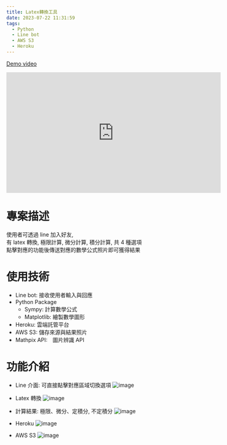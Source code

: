 ```yaml
---
title: Latex轉換工具
date: 2023-07-22 11:31:59
tags:
  - Python
  - Line bot
  - AWS S3
  - Heroku
---
```


[Demo video](https://youtu.be/8Zs-yPdhx2s)

<iframe width="560" height="315" src="https://www.youtube.com/embed/8Zs-yPdhx2s" title="YouTube video player" frameborder="0" allow="accelerometer; autoplay; clipboard-write; encrypted-media; gyroscope; picture-in-picture; web-share" allowfullscreen></iframe>

# 專案描述

使用者可透過 line 加入好友,  
有 latex 轉換, 極限計算, 微分計算, 積分計算, 共 4 種選項  
點擊對應的功能後傳送對應的數學公式照片即可獲得結果

# 使用技術

- Line bot: 接收使用者輸入與回應
- Python Package
  - Sympy: 計算數學公式
  - Matplotlib: 繪製數學圖形
- Heroku: 雲端託管平台
- AWS S3: 儲存來源與結果照片
- Mathpix API:　圖片辨識 API

# 功能介紹

- Line 介面: 可直接點擊對應區域切換選項
  ![image](linebot.jpg)
- Latex 轉換
  ![image](latex.png)

- 計算結果: 極限、微分、定積分, 不定積分
  ![image](compute.png)
- Heroku
  ![image](heroku.png)
- AWS S3
  ![image](aws.png)
